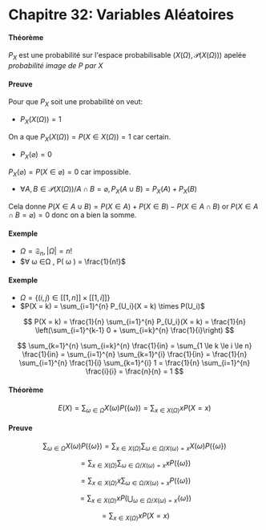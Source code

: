 # Chapitre 32: Variables Aléatoires

#### Théorème

$P_X$ est une probabilité sur l'espace probabilisable $(X( Ω ), \mathcal{P}( X ( Ω )))$ apelée *probabilité image de $P$ par $X$*

#### Preuve

Pour que $P_X$ soit une probabilité on veut:

- $P_X(X( Ω )) = 1$

On a que $P_X( X( Ω )) = P ( X ∈X ( Ω )) = 1$ car certain.

- $P_X( \varnothing) = 0$

$P_X( \varnothing ) = P( X ∈ \varnothing ) = 0$ car impossible.

- $∀A, B ∈\mathcal{P}(X( Ω )) /  A ∩ B = \varnothing, P_X(A ∪B) = P_X(A) + P_X(B)$

Cela donne
$P(X  ∈A ∪ B) = P( X  ∈A) + P(X  ∈B) - P(X ∈A ∩ B)$ or $P(X  ∈A ∩ B = \varnothing) = 0$ donc on a bien la somme.

#### Exemple

- $Ω = \mathfrak{S}_n, | Ω | = n!$
- $∀ ω ∈Ω , P( ω ) = \frac{1}{n!}$


#### Exemple
- $Ω = \{(i, j ) ∈ [[1,n]] \times [[1, i]]\}$
- $P(X = k) = \sum_{i=1}^{n} P_{U_i}(X = k) \times P(U_i)$

$$
P(X = k) = \frac{1}{n} \sum_{i=1}^{n} P_{U_i}(X = k) = \frac{1}{n} \left(\sum_{i=1}^{k-1} 0 + \sum_{i=k}^{n} \frac{1}{i}\right)
$$

$$
\sum_{k=1}^{n} \sum_{i=k}^{n} \frac{1}{in} = \sum_{1 \le k \le i \le n} \frac{1}{in} = \sum_{i=1}^{n} \sum_{k=1}^{i} \frac{1}{in} = \frac{1}{n} \sum_{i=1}^{n} \frac{1}{i} \sum_{k=1}^{i} 1 = \frac{1}{n} \sum_{i=1}^{n} \frac{i}{i} = \frac{n}{n} = 1
$$

#### Théorème

$$
E(X) = \sum_{ ω  ∈Ω } X( ω ) P( \{ ω \}) = \sum_{x ∈X( Ω )} x P(X = x)
$$

#### Preuve

$$
\sum_{ ω ∈ Ω } X( ω  ) P(\{ ω \}) = \sum_{x ∈X( Ω )} \sum_{ ω ∈ Ω  / X( ω ) = x}X( ω ) P(\{ ω \})
$$

$$
= \sum_{x  ∈X( Ω )} \sum_{ ω ∈ Ω / X( ω ) = x} x P(\{ ω \})
$$

$$
= \sum_{x  ∈X( Ω )} x \sum_{ ω ∈Ω / X( ω ) = x} P(\{ ω \})
$$

$$
= \sum_{x  ∈X( Ω )} x P \left(\bigcup_{ ω ∈Ω / X( ω ) = x} \{ ω \} \right)
$$

$$
= \sum_{x  ∈X( Ω )} x P(X = x)
$$

